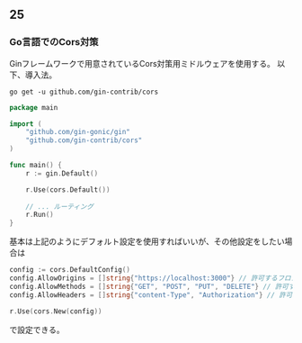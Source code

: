 ## 25
### Go言語でのCors対策
Ginフレームワークで用意されているCors対策用ミドルウェアを使用する。
以下、導入法。
```
go get -u github.com/gin-contrib/cors 
```
``` Go
package main

import (
    "github.com/gin-gonic/gin"
    "github.com/gin-contrib/cors"
)

func main() {
    r := gin.Default()

    r.Use(cors.Default())
    
    // ... ルーティング
    r.Run()
}
```
基本は上記のようにデフォルト設定を使用すればいいが、その他設定をしたい場合は
``` Go
config := cors.DefaultConfig()
config.AllowOrigins = []string{"https://localhost:3000"} // 許可するフロントエンドのパス
config.AllowMethods = []string{"GET", "POST", "PUT", "DELETE"} // 許可するHTTPメソッド
config.AllowHeaders = []string{"content-Type", "Authorization"} // 許可するHTTPヘッダー

r.Use(cors.New(config)) 
```
で設定できる。

